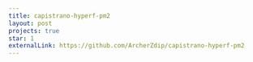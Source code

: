 ```yaml
---
title: capistrano-hyperf-pm2
layout: post
projects: true
star: 1
externalLink: https://github.com/ArcherZdip/capistrano-hyperf-pm2
---
```


